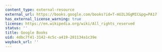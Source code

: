 ```yaml
---
content_type: external-resource
external_url: https://books.google.com/books?id=T-mU2L3GgMIC&pg=PA17
has_external_license_warning: true
license: https://en.wikipedia.org/wiki/All_rights_reserved
status: ''
title: Google Books
uid: 4dbc7f41-3142-4c5c-a419-281134a1c39e
wayback_url: ''
---
```

